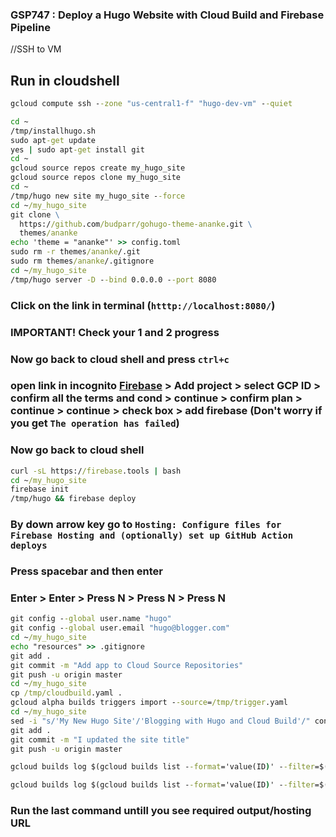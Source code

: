 ### GSP747 :  Deploy a Hugo Website with Cloud Build and Firebase Pipeline 

//SSH to VM 
## Run in cloudshell
```cmd
gcloud compute ssh --zone "us-central1-f" "hugo-dev-vm" --quiet
```

```cmd
cd ~
/tmp/installhugo.sh
sudo apt-get update
yes | sudo apt-get install git
cd ~
gcloud source repos create my_hugo_site
gcloud source repos clone my_hugo_site
cd ~
/tmp/hugo new site my_hugo_site --force
cd ~/my_hugo_site
git clone \
  https://github.com/budparr/gohugo-theme-ananke.git \
  themes/ananke
echo 'theme = "ananke"' >> config.toml
sudo rm -r themes/ananke/.git
sudo rm themes/ananke/.gitignore
cd ~/my_hugo_site
/tmp/hugo server -D --bind 0.0.0.0 --port 8080
```
### Click on the link in terminal (`htttp://localhost:8080/`)
### IMPORTANT! Check your 1 and 2 progress 
### Now go back to cloud shell and press `ctrl+c`
### open link in incognito [Firebase](https://console.firebase.google.com/) > Add project > select GCP ID > confirm all the terms and cond > continue > confirm plan > continue > continue > check box > add firebase (Don't worry if you get `The operation has failed`)
### Now go back to cloud shell 
```cmd
curl -sL https://firebase.tools | bash
cd ~/my_hugo_site
firebase init
/tmp/hugo && firebase deploy
```
### By down arrow key go to `Hosting: Configure files for Firebase Hosting and (optionally) set up GitHub Action deploys`
### Press spacebar and then enter 
### Enter > Enter > Press N > Press N > Press N
```cmd
git config --global user.name "hugo"
git config --global user.email "hugo@blogger.com"
cd ~/my_hugo_site
echo "resources" >> .gitignore
git add .
git commit -m "Add app to Cloud Source Repositories"
git push -u origin master
cd ~/my_hugo_site
cp /tmp/cloudbuild.yaml .
gcloud alpha builds triggers import --source=/tmp/trigger.yaml
cd ~/my_hugo_site
sed -i "s/'My New Hugo Site'/'Blogging with Hugo and Cloud Build'/" config.toml
git add .
git commit -m "I updated the site title"
git push -u origin master
```
```cmd
gcloud builds log $(gcloud builds list --format='value(ID)' --filter=$(git rev-parse HEAD))
```
```cmd
gcloud builds log $(gcloud builds list --format='value(ID)' --filter=$(git rev-parse HEAD)) | grep "Hosting URL"
```
### Run the last command untill you see required output/hosting URL


